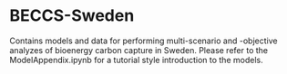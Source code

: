 # BECCS-Sweden
Contains models and data for performing multi-scenario and -objective analyzes of bioenergy carbon capture in Sweden. 
Please refer to the ModelAppendix.ipynb for a tutorial style introduction to the models.
